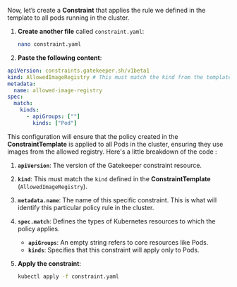 Now, let’s create a **Constraint** that applies the rule we defined in the template to all pods running in the cluster.

1. **Create another file** called `constraint.yaml`:

   ```bash
   nano constraint.yaml
   ```

2. **Paste the following content**:

```yaml
apiVersion: constraints.gatekeeper.sh/v1beta1
kind: AllowedImageRegistry # This must match the kind from the template
metadata:
  name: allowed-image-registry
spec:
  match:
    kinds:
      - apiGroups: [""]
        kinds: ["Pod"]
```

This configuration will ensure that the policy created in the **ConstraintTemplate** is applied to all Pods in the cluster, ensuring they use images from the allowed registry. Here's a little breakdown of the code : 

1. **`apiVersion`**: The version of the Gatekeeper constraint resource.
2. **`kind`**: This must match the `kind` defined in the **ConstraintTemplate** (`AllowedImageRegistry`).
3. **`metadata.name`**: The name of this specific constraint. This is what will identify this particular policy rule in the cluster.
4. **`spec.match`**: Defines the types of Kubernetes resources to which the policy applies.
   - **`apiGroups`**: An empty string refers to core resources like Pods.
   - **`kinds`**: Specifies that this constraint will apply only to Pods.

3. **Apply the constraint**:

   ```bash
   kubectl apply -f constraint.yaml
   ```
